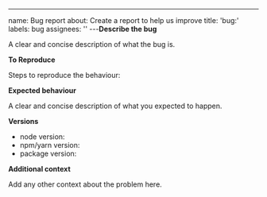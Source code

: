 ---

name: Bug report
about: Create a report to help us improve
title: 'bug:'
labels: bug
assignees: ''
---**Describe the bug**

A clear and concise description of what the bug is.

**To Reproduce**

Steps to reproduce the behaviour:

**Expected behaviour**

A clear and concise description of what you expected to happen.

**Versions**

- node version:
- npm/yarn version:
- package version:

**Additional context**

Add any other context about the problem here.

